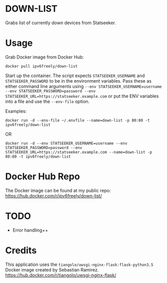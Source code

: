# DOWN-LIST

Grabs list of currently down devices from Statseeker.

# Usage

Grab Docker image from Docker Hub:

```docker pull ipv6freely/down-list```

Start up the container. The script expects `STATSEEKER_USERNAME` and `STATSEEKER_PASSWORD` to be in the environment variables. Pass these as either command line arguments using `--env STATSEEKER_USERNAME=username --env STATSEEKER_PASSWORD=password --env STATSEEKER_URL=https://statseeker.example.com` or put the ENV variables into a file and use the `--env-file` option.

Examples:

```
docker run -d --env-file ~/.envfile --name=down-list -p 80:80 -t ipv6freely/down-list
```
OR

```
docker run -d --env STATSEEKER_USERNAME=username --env STATSEEKER_PASSWORD=password --env STATSEEKER_URL=https://statseeker.example.com --name=down-list -p 80:80 -t ipv6freely/down-list
```

# Docker Hub Repo
The Docker image can be found at my public repo:
https://hub.docker.com/r/ipv6freely/down-list/

# TODO
* Error handling++

# Credits
This application uses the `tiangolo/uwsgi-nginx-flask:flask-python3.5` Docker image created by Sebastian Ramirez. 
https://hub.docker.com/r/tiangolo/uwsgi-nginx-flask/